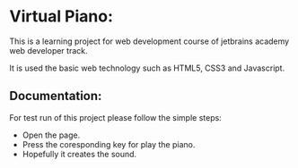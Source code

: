 <!DOCTYPE html>
<html lang="en-us">
<head>
    <meta charset="utf-8">
    <meta name="viewport" content="width=device-width, initial-scale=1.0">
</head>
<body>
  <h1>Virtual Piano:</h1>
  <p>This is a learning project for web development course of jetbrains academy web developer track.</p>
  <p>It is used the basic web technology such as HTML5, CSS3 and Javascript.</p>
  
  <h2>Documentation:</h2>
  <p>For test run of this project please follow the simple steps:</p>
  <ul>
    <li>Open the page.</li>
    <li>Press the coresponding key for play the piano.</li>
    <li>Hopefully it creates the sound.</li>
  </ul>
</body>
</html>
